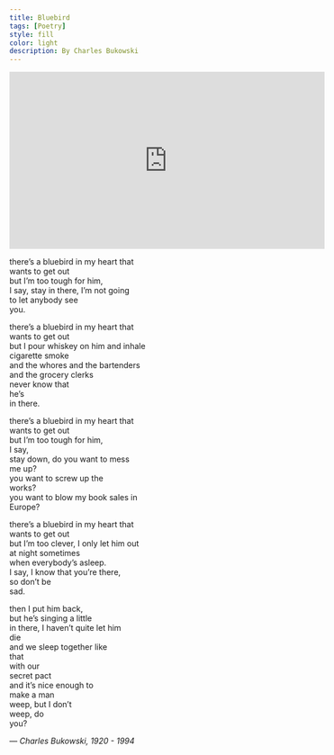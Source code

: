 ```yaml
---
title: Bluebird
tags: [Poetry]
style: fill
color: light
description: By Charles Bukowski
---
```


<iframe width="560" height="315" src="https://www.youtube.com/embed/Yhi6y1XWb-E" title="YouTube video player" frameborder="0" allow="accelerometer; autoplay; clipboard-write; encrypted-media; gyroscope; picture-in-picture" allowfullscreen></iframe>
<br>

there’s a bluebird in my heart that  
wants to get out  
but I’m too tough for him,  
I say, stay in there, I’m not going  
to let anybody see  
you.  

there’s a bluebird in my heart that  
wants to get out  
but I pour whiskey on him and inhale  
cigarette smoke  
and the whores and the bartenders  
and the grocery clerks  
never know that  
he’s  
in there.  

there’s a bluebird in my heart that  
wants to get out  
but I’m too tough for him,  
I say,  
stay down, do you want to mess  
me up?  
you want to screw up the  
works?  
you want to blow my book sales in  
Europe?  

there’s a bluebird in my heart that  
wants to get out  
but I’m too clever, I only let him out  
at night sometimes  
when everybody’s asleep.  
I say, I know that you’re there,  
so don’t be  
sad.  

then I put him back,  
but he’s singing a little  
in there, I haven’t quite let him  
die  
and we sleep together like  
that  
with our  
secret pact  
and it’s nice enough to  
make a man  
weep, but I don’t  
weep, do  
you?  

— _Charles Bukowski, 1920 - 1994_